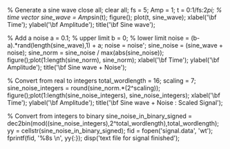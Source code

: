 % Generate a sine wave
close all; clear all;
fs = 5;
Amp = 1;
t = 0:1/fs:2*pi; % time vector
sine_wave = Amp*sin(t);
figure();
plot(t, sine_wave);
xlabel('\bf Time');
ylabel('\bf Amplitude');
title('\bf Sine wave');

% Add a noise
a = 0.1; % upper limit
b = 0; % lower limit
noise = (b-a).*rand(length(sine_wave),1) + a; noise = noise';
sine_noise = (sine_wave + noise);
sine_norm = sine_noise / max(abs(sine_noise));
figure();plot(1:length(sine_norm), sine_norm);
xlabel('\bf Time');
ylabel('\bf Amplitude');
title('\bf Sine wave + Noise');

% Convert from real to integers
total_wordlength = 16;
scaling = 7;
sine_noise_integers = round(sine_norm.*(2^scaling));
figure();plot(1:length(sine_noise_integers), sine_noise_integers);
xlabel('\bf Time');
ylabel('\bf Amplitude');
title('\bf Sine wave + Noise : Scaled Signal');

% Convert from integers to binary
sine_noise_in_binary_signed = dec2bin(mod((sine_noise_integers),2^total_wordlength),total_wordlength);
yy = cellstr(sine_noise_in_binary_signed);
fid = fopen('signal.data', 'wt');
fprintf(fid, '%8s \n', yy{:});
disp('text file for signal finished');
